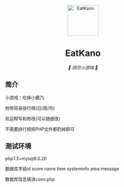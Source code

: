 <p align="center">
  <a href="https://www.thac.cc/kano/x/"><img src="https://github.com/arcxingye/EatKano/blob/main/res/02.png?raw=true" width="100" height="100" alt="EatKano"></a>
</p>
<div align="center">

# EatKano

_🦌 网页小游戏 🥛_

</div>


## 简介
小游戏：吃掉小鹿乃

附带简易排行榜(日/周/月)

欢迎帮写和修改(可以随便改)

不需要排行榜把PHP文件都扔掉即可

## 测试环境
php7.3+mysql8.0.20

数据库字段id score name time systeminfo area message

数据库信息填进conn.php
